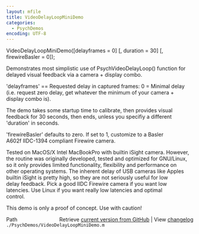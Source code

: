 ```yaml
---
layout: mfile
title: VideoDelayLoopMiniDemo
categories:
  - PsychDemos
encoding: UTF-8
---
```


VideoDelayLoopMiniDemo([delayframes = 0] [, duration = 30] [, firewireBasler = 0]);  

Demonstrates most simplistic use of PsychVideoDelayLoop() function for  
delayed visual feedback via a camera + display combo.  

'delayframes' == Requested delay in captured frames: 0 = Minimal delay  
(i.e. request zero delay, get whatever the minimum of your camera +  
display combo is).  

The demo takes some startup time to calibrate, then provides visual  
feedback for 30 seconds, then ends, unless you specifiy a different  
'duration' in seconds.  

'firewireBasler' defaults to zero. If set to 1, customize to a Basler  
A602f IIDC-1394 compliant Firewire camera.  

Tested on MacOS/X Intel MacBookPro with builtin iSight camera. However,  
the routine was originally developed, tested and optimized for GNU/Linux,  
so it only provides limited functionality, flexibility and performance on  
other operating systems. The inherent delay of USB cameras like Apples  
builtin iSight is pretty high, so they are not seriously useful for low  
delay feedback. Pick a good IIDC Firewire camera if you want low  
latencies. Use Linux if you want really low latencies and optimal  
control.  

This demo is only a proof of concept. Use with caution!  


<div class="code_header" style="text-align:right;">
  <span style="float:left;">Path&nbsp;&nbsp;</span> <span class="counter">Retrieve <a href=
  "https://raw.github.com/Psychtoolbox-3/Psychtoolbox-3/beta/./PsychDemos/VideoDelayLoopMiniDemo.m">current version from GitHub</a> | View <a href=
  "https://github.com/Psychtoolbox-3/Psychtoolbox-3/commits/beta/./PsychDemos/VideoDelayLoopMiniDemo.m">changelog</a></span>
</div>
<div class="code">
  <code>./PsychDemos/VideoDelayLoopMiniDemo.m</code>
</div>
